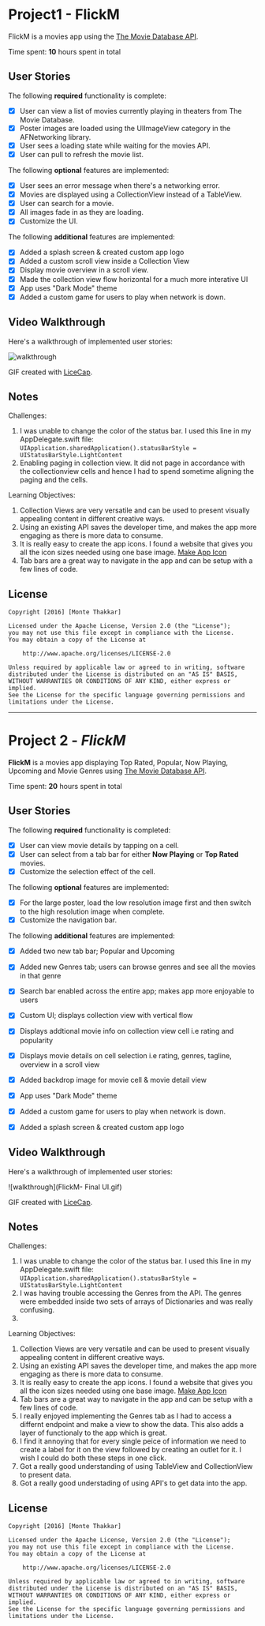 # Project1 - FlickM
FlickM is a movies app using the [The Movie Database API](http://docs.themoviedb.apiary.io/#).

Time spent: **10** hours spent in total

## User Stories

The following **required** functionality is complete:

- [x] User can view a list of movies currently playing in theaters from The Movie Database.
- [x] Poster images are loaded using the UIImageView category in the AFNetworking library.
- [x] User sees a loading state while waiting for the movies API.
- [x] User can pull to refresh the movie list.

The following **optional** features are implemented:

- [x] User sees an error message when there's a networking error.
- [x] Movies are displayed using a CollectionView instead of a TableView.
- [x] User can search for a movie.
- [x] All images fade in as they are loading.
- [x] Customize the UI.

The following **additional** features are implemented:

- [x] Added a splash screen & created custom app logo
- [x] Added a custom scroll view inside a Collection View
- [x] Display movie overview in a scroll view.
- [x] Made the collection view flow horizontal for a much more interative UI
- [x] App uses "Dark Mode" theme
- [x] Added a custom game for users to play when network is down. 

## Video Walkthrough 

Here's a walkthrough of implemented user stories:

![walkthrough](FlickM-final.gif)

GIF created with [LiceCap](http://www.cockos.com/licecap/).

## Notes

Challenges:

1. I was unable to change the color of the status bar. I used this line in my AppDelegate.swift file: `UIApplication.sharedApplication().statusBarStyle = UIStatusBarStyle.LightContent`
2. Enabling paging in collection view. It did not page in accordance with the collectionview cells and hence I had to spend sometime aligning the paging and the cells.


Learning Objectives:

1. Collection Views are very versatile and can be used to present visually appealing content in different creative ways.
2. Using an existing API saves the developer time, and makes the app more engaging as there is more data to consume.
3. It is really easy to create the app icons. I found a website that gives you all the icon sizes needed using one base image. [Make App Icon](http://makeappicon.com/)
4. Tab bars are a great way to navigate in the app and can be setup with a few lines of code.

## License

    Copyright [2016] [Monte Thakkar]

    Licensed under the Apache License, Version 2.0 (the "License");
    you may not use this file except in compliance with the License.
    You may obtain a copy of the License at

        http://www.apache.org/licenses/LICENSE-2.0

    Unless required by applicable law or agreed to in writing, software
    distributed under the License is distributed on an "AS IS" BASIS,
    WITHOUT WARRANTIES OR CONDITIONS OF ANY KIND, either express or implied.
    See the License for the specific language governing permissions and
    limitations under the License.

____________________________________________________________________________________________________

# Project 2 - *FlickM*

**FlickM** is a movies app displaying Top Rated, Popular, Now Playing, Upcoming and Movie Genres using [The Movie Database API](http://docs.themoviedb.apiary.io/#).

Time spent: **20** hours spent in total

## User Stories

The following **required** functionality is completed:
 
- [x] User can view movie details by tapping on a cell.
- [x] User can select from a tab bar for either **Now Playing** or **Top Rated** movies.
- [x] Customize the selection effect of the cell.

The following **optional** features are implemented:

- [x] For the large poster, load the low resolution image first and then switch to the high resolution image when complete.
- [x] Customize the navigation bar.

The following **additional** features are implemented:

- [x] Added two new tab bar; Popular and Upcoming
- [x] Added new Genres tab; users can browse genres and see all the movies in that genre
- [x] Search bar enabled across the entire app; makes app more enjoyable to users
- [x] Custom UI; displays collection view with vertical flow
- [x] Displays addtional movie info on collection view cell i.e rating and popularity
- [x] Displays movie details on cell selection i.e rating, genres, tagline, overview in a scroll view
- [x] Added backdrop image for movie cell & movie detail view 
- [x] App uses "Dark Mode" theme
- [x] Added a custom game for users to play when network is down. 
- [x] Added a splash screen & created custom app logo 


## Video Walkthrough 

Here's a walkthrough of implemented user stories:

![walkthrough](FlickM- Final UI.gif)

GIF created with [LiceCap](http://www.cockos.com/licecap/).

## Notes

Challenges:

1. I was unable to change the color of the status bar. I used this line in my AppDelegate.swift file: `UIApplication.sharedApplication().statusBarStyle = UIStatusBarStyle.LightContent`
2. I was having trouble accessing the Genres from the API. The genres were embedded inside two sets of arrays of Dictionaries and was really confusing. 
3. 
Learning Objectives:

1. Collection Views are very versatile and can be used to present visually appealing content in different creative ways. 
2. Using an existing API saves the developer time, and makes the app more engaging as there is more data to consume.
3. It is really easy to create the app icons. I found a website that gives you all the icon sizes needed using one base image. [Make App Icon](http://makeappicon.com/)
4. Tab bars are a great way to navigate in the app and can be setup with a few lines of code.
5. I really enjoyed implementing the Genres tab as I had to access a differnt endpoint and make a view to show the data. This also adds a layer of functionaly to the app which is great.
6. I find it annoying that for every single peice of information we need to create a label for it on the view followed by creating an outlet for it. I wish I could do both these steps in one click.
7. Got a really good understanding of using TableView and CollectionView to present data.
8. Got a really good understading of using API's to get data into the app.

## License

    Copyright [2016] [Monte Thakkar]

    Licensed under the Apache License, Version 2.0 (the "License");
    you may not use this file except in compliance with the License.
    You may obtain a copy of the License at

        http://www.apache.org/licenses/LICENSE-2.0

    Unless required by applicable law or agreed to in writing, software
    distributed under the License is distributed on an "AS IS" BASIS,
    WITHOUT WARRANTIES OR CONDITIONS OF ANY KIND, either express or implied.
    See the License for the specific language governing permissions and
    limitations under the License.
